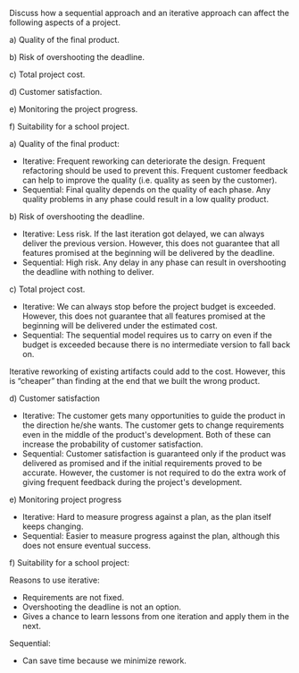 <panel header="{{ icon_Q_A }} Sequential vs iterative approach">
<question type="text">

Discuss how a sequential approach and an iterative approach can affect the following aspects of a project.

a) Quality of the final product.

b) Risk of overshooting the deadline.

c) Total project cost.

d) Customer satisfaction.

e) Monitoring the project progress.

f) Suitability for a school project.

<div slot="answer">

a) Quality of the final product:

* Iterative: Frequent reworking can deteriorate the design. Frequent refactoring should be used to prevent this. Frequent customer feedback can help to improve the quality (i.e. quality as seen by the customer).
*	Sequential: Final quality depends on the quality of each phase. Any quality problems in any phase could result in a low quality product.

b) Risk of overshooting the deadline.

* Iterative: Less risk. If the last iteration got delayed, we can always deliver the previous version. However, this does not guarantee that all features promised at the beginning will be delivered by the deadline.
* Sequential: High risk. Any delay in any phase can result in overshooting the deadline with nothing to deliver.

c) Total project cost.

* Iterative: We can always stop before the project budget is exceeded. However, this does not guarantee that all features promised at the beginning will be delivered under the estimated cost.
* Sequential: The sequential model requires us to carry on even if the budget is exceeded because there is no intermediate version to fall back on.

Iterative reworking of existing artifacts could add to the cost. However, this is “cheaper” than finding at the end that we built the wrong product.

d) Customer satisfaction

* Iterative: The customer gets many opportunities to guide the product in the direction he/she wants. The customer gets to change requirements even in the middle of the product's development. Both of these can increase the probability of customer satisfaction.
* Sequential: Customer satisfaction is guaranteed only if the product was delivered as promised and if the initial requirements proved to be accurate. However, the customer is not required to do the extra work of giving frequent feedback during the project's development.

e) Monitoring project progress

* Iterative: Hard to measure progress against a plan, as the plan itself keeps changing.
* Sequential: Easier to measure progress against the plan, although this does not ensure eventual success.

f) Suitability for a school project:

Reasons to use iterative:

* Requirements are not fixed.
* Overshooting the deadline is not an option.
* Gives a chance to learn lessons from one iteration and apply them in the next.

Sequential:

* Can save time because we minimize rework.

</div>
</question>
</panel>
